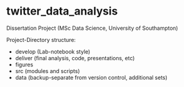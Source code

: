 # twitter_data_analysis
Dissertation Project (MSc Data Science, University of Southampton)


Project-Directory structure:

- develop (Lab-notebook style)
- deliver (final analysis, code, presentations, etc)
- figures
- src (modules and scripts)
- data (backup-separate from version control, additional sets)
